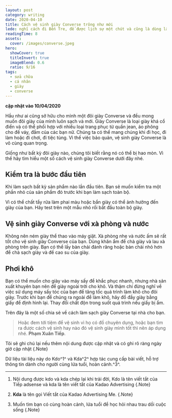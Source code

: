 ```yaml
---
layout: post
category: writing
date: 2020-04-10
title: Cách vệ sinh giày Converse trông như mới 
lede: nghĩ cách đi Bến Tre, để được lịch sự một chút và cũng là dùng lâu dài, đặt mua một đôi giày tốt để mang lại cảm giác thích thú mỗi bước chân.
readingTime: 8
assets:
  cover: /images/converse.jpeg
hero:
  showCover: true
  titleInvert: true
  imageBlend: 0.6
  ratio: 9/16
tags:
  - sửa chữa
  - cá nhân
  - giày
  - converse
---
```

**cập nhật vào 10/04/2020**

Hầu như ai cũng sở hữu cho mình một đôi giày Converse và đều mong muốn đôi giày của mình luôn sạch và mới. Giày Converse là loại giày khá cổ điển và có thể phối hợp với nhiều loại trang phục từ quần jean, áo phông cho đế váy, đầm của các bạn nữ. Chúng ta có thể mang chúng khi đi học, đi làm hoặc đi chơi, đi tiệc tùng. Vì thế việc bảo quản, vệ sinh giày Converse là vô cùng quan trọng.

Giống như bất kỳ đôi giày nào, chúng tôi biết rằng nó có thể bị hao mòn. Vì thế hãy tìm hiểu một số cách vệ sinh giày Converse dưới đây nhé.


<Media ratio="844/1500" image="/images/converse01.jpg"/>

## Kiểm tra là bước đầu tiên

Khi làm sạch bất kỳ sản phẩm nào lần đầu tiên. Bạn sẽ muốn kiểm tra một phần nhỏ của sản phẩm đó trước khi bạn làm sạch toàn bộ. 

Vì có thể chất tẩy rửa làm phai màu hoặc bẩn giày có thể ảnh hưởng đến giày của bạn. Hãy test trên một mẫu nhỏ rồi bắt đầu toàn bộ giày.


<Media ratio="844/1500" image="/images/converse02.jpg"/>

## Vệ sinh giày Converse với xà phòng và nước

Không nên ném giày thể thao vào máy giặt. Xà phòng nhẹ và nước ấm sẽ rất tốt cho vệ sinh giày Converse của bạn. Dùng khăn ẩm để chà giày và lau xà phòng trên giày. Bạn có thể lấy bàn chải đánh răng hoặc bàn chải nhỏ hơn để chà sạch giày và đế cao su của giày.


<Media ratio="844/1500" image="/images/converse03.jpg"/>

## Phơi khô

Bạn có thể muốn cho giày vào máy sấy để khắc phục nhanh, nhưng nhà sản xuất khuyên bạn nên để giày ngoài trời cho khô. Và thậm chí đừng nghĩ về việc sử dụng máy sấy tóc của bạn để tăng tốc quá trình làm khô cho đôi giày. Trước khi bạn để chúng ra ngoài để làm khô, hãy đổ đầy giày bằng giấy để định hình lại. Thay đổi chất độn trong suốt quá trình nếu giấy bị ẩm.


<Media ratio="844/1500" image="/images/converse04.jpg"/>

Trên đây là một số chia sẻ về cách làm sạch giày Converse tại nhà cho bạn.

> Hoặc đem tới tiệm để vệ sinh vì họ có đồ chuyên dụng, hoặc bạn tìm ra được cách vệ sinh hay nào đó vệ sinh giày mình tốt thì nên áp dụng nhé. **Phạm Xuân Tiếp**.



Tôi sẽ ghi chú lại nếu thêm nội dung được cập nhật và có ghi rõ ràng ngày giờ cập nhật {.Note}

Dữ liệu tài liệu này do Kdo^1^ và Kda^2^ hợp tác cung cấp bài viết, hỗ trợ thông tin dành cho người cùng lứa tuổi, hoàn cảnh.^3^.

---

1. Nội dung được kdo và kda chép lại khi trải đời, Kdo là tên viết tắt của Tiếp adsense và kda là tên viết tắt của Kadao Advertising {.Note}

2. **Kda** là tên gọi Viết tắt của Kadao Advertising Me. {.Note}

3. Muốn tìm bạn có cùng hoàn cảnh, lứa tuổi để học hỏi nhau trau dồi cuộc sống {.Note}

<script>
import Media from "../../src/components/Media";

export default {
  components: { Media }
}
</script>
